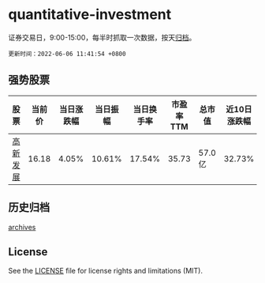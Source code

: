# quantitative-investment

证券交易日，9:00-15:00，每半时抓取一次数据，按天[归档](archives)。

`更新时间：2022-06-06 11:41:54 +0800`

## 强势股票

|股票|当前价|当日涨跌幅|当日振幅|当日换手率|市盈率TTM|总市值|近10日涨跌幅|
|----|----|----|----|----|----|----|----|
|[高新发展](https://xueqiu.com/S/SZ000628)|16.18|4.05%|10.61%|17.54%|35.73|57.0亿|32.73%|

## 历史归档

[archives](archives)

## License

See the [LICENSE](LICENSE) file for license rights and limitations (MIT).